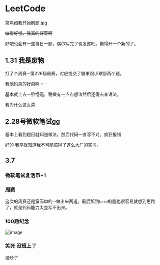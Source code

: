 # LeetCode
菜鸡如我开始刷题.jpg

~~做得好慢，我真的好菜啊~~

好吧也会有一些每日一题，偶尔写完了也发这吧。懒得开一个新的了。

## 1.31 我是废物

打了个周赛···第226场周赛，对应提交了糖果跟小球那两个题。

我他妈真的好菜啊·····

基本就上去一脸懵逼，稍微有一点点想法然后还得去查语法。

我为什么这么菜

## 2.28号微软笔试gg

基本上看到题目就知道做法，然后代码一直写不对。疯狂报错

好的 我早就知道我不可能搞得了这么大厂的实习。

## 3.7 

### 微软笔试复活币+1

### 周赛

这次的周赛还是蛮简单的···做出来两道。最后那到`hard`的题也很容易就想到思路了，就是代码能力太差写不出来。

### 100题纪念

![image](https://user-images.githubusercontent.com/55370336/110231124-b5415100-7f50-11eb-9f6d-2b860a89899e.png)

### 笑死 没班上了
被炒了
